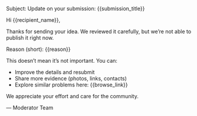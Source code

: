 Subject: Update on your submission: {{submission_title}}

Hi {{recipient_name}},

Thanks for sending your idea. We reviewed it carefully, but we’re not able to publish it right now.

Reason (short):
{{reason}}

This doesn’t mean it’s not important. You can:
- Improve the details and resubmit
- Share more evidence (photos, links, contacts)
- Explore similar problems here: {{browse_link}}

We appreciate your effort and care for the community.

— Moderator Team
